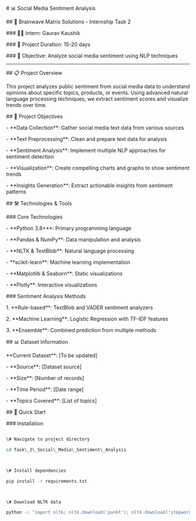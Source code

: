 \# 📊 Social Media Sentiment Analysis



\## 🏢 Brainwave Matrix Solutions - Internship Task 2



\### 👨‍💻 Intern: Gaurav Kaushik

\### 📅 Project Duration: 15-20 days

\### 🎯 Objective: Analyze social media sentiment using NLP techniques



---



\## 📋 Project Overview



This project analyzes public sentiment from social media data to understand opinions about specific topics, products, or events. Using advanced natural language processing techniques, we extract sentiment scores and visualize trends over time.



\## 🎯 Project Objectives



\- \*\*Data Collection\*\*: Gather social media text data from various sources

\- \*\*Text Preprocessing\*\*: Clean and prepare text data for analysis

\- \*\*Sentiment Analysis\*\*: Implement multiple NLP approaches for sentiment detection

\- \*\*Visualization\*\*: Create compelling charts and graphs to show sentiment trends

\- \*\*Insights Generation\*\*: Extract actionable insights from sentiment patterns



\## 🛠️ Technologies \& Tools



\### Core Technologies

\- \*\*Python 3.8+\*\*: Primary programming language

\- \*\*Pandas \& NumPy\*\*: Data manipulation and analysis

\- \*\*NLTK \& TextBlob\*\*: Natural language processing

\- \*\*scikit-learn\*\*: Machine learning implementation

\- \*\*Matplotlib \& Seaborn\*\*: Static visualizations

\- \*\*Plotly\*\*: Interactive visualizations



\### Sentiment Analysis Methods

1\. \*\*Rule-based\*\*: TextBlob and VADER sentiment analyzers

2\. \*\*Machine Learning\*\*: Logistic Regression with TF-IDF features

3\. \*\*Ensemble\*\*: Combined prediction from multiple methods



\## 📊 Dataset Information



\*\*Current Dataset\*\*: \[To be updated]

\- \*\*Source\*\*: \[Dataset source]

\- \*\*Size\*\*: \[Number of records]

\- \*\*Time Period\*\*: \[Date range]

\- \*\*Topics Covered\*\*: \[List of topics]



\## 🚀 Quick Start



\### Installation

```bash

\# Navigate to project directory

cd Task\_2\_Social\_Media\_Sentiment\_Analysis



\# Install dependencies

pip install -r requirements.txt



\# Download NLTK data

python -c "import nltk; nltk.download('punkt'); nltk.download('stopwords'); nltk.download('wordnet'); nltk.download('vader\_lexicon')"

